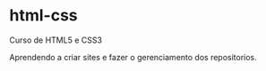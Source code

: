 # html-css
Curso de HTML5 e CSS3

Aprendendo a criar sites e fazer o gerenciamento dos repositorios.

